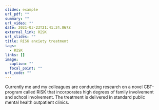 ```yaml
---
slides: example
url_pdf: ""
summary: ""
url_video: ""
date: 2021-03-23T21:41:24.067Z
external_link: RISK
url_slides: ""
title: RISK anxiety treatment
tags:
  - RISK
links: []
image:
  caption: ""
  focal_point: ""
url_code: ""
---
```

Currently me and my colleagues are conducting research on a novel CBT-program called RISK that incorporates high degrees of family involvement and school involvement. The treatment is delivered in standard public mental health outpatient clinics.